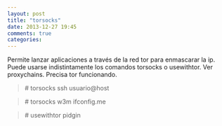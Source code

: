 ```yaml
---
layout: post
title: "torsocks"
date: 2013-12-27 19:45
comments: true
categories: 
---
```

Permite lanzar aplicaciones a través de la red tor para enmascarar la ip. Puede usarse indistintamente los comandos torsocks o usewithtor. Ver proxychains. Precisa tor funcionando.

>\# torsocks ssh usuario@host

>\# torsocks w3m ifconfig.me

>\# usewithtor pidgin

